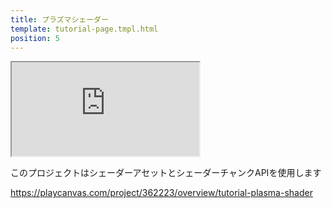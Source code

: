 ```yaml
---
title: プラズマシェーダー
template: tutorial-page.tmpl.html
position: 5
---
```


<iframe src="http://playcanv.as/p/A9LHOhAw"></iframe>

このプロジェクトはシェーダーアセットとシェーダーチャンクAPIを使用します

https://playcanvas.com/project/362223/overview/tutorial-plasma-shader


